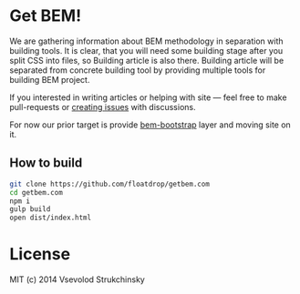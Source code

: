 # Get BEM!

We are gathering information about BEM methodology in separation with building tools. It is clear, that you will need some building stage after you split CSS into files, so Building article is also there. Building article will be separated from concrete building tool by providing multiple tools for building BEM project.

If you interested in writing articles or helping with site — feel free to make pull-requests or [creating issues](https://github.com/floatdrop/getbem.com/issues) with discussions.

For now our prior target is provide [bem-bootstrap](https://github.com/matmuchrapna/bem-bootstrap) layer and moving site on it.

## How to build

```bash
git clone https://github.com/floatdrop/getbem.com
cd getbem.com
npm i
gulp build
open dist/index.html
```

# License

MIT (c) 2014 Vsevolod Strukchinsky
